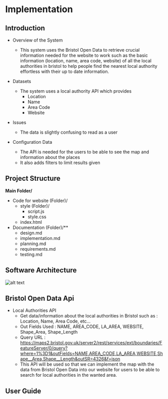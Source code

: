 # Implementation

## Introduction

* Overview of the System
  - This system uses the Bristol Open Data to retrieve crucial information needed for the website to work such as the basic information (location, name, area code, website) of all the local authorities in bristol
  to help people find the nearest local authority effortless with their up to date information.

* Datasets
  - The system uses a local authority API which provides
    - Location
    - Name
    - Area Code
    - Website

* Issues
  - The data is slightly confusing to read as a user

* Configuration Data
  - The API is needed for the users to be able to see the map and information about the places
  - It also adds filters to limit results given

## Project Structure

**Main Folder/**

 - Code for website (Folder)/
   - style (Folder)/
     - script.js
     - style.css
   - index.html
 - Documentation (Folder)/**
   - design.md
   - implementation.md
   - planning.md
   - requirements.md
   - testing.md

## Software Architecture

![alt text](image.png)

## Bristol Open Data Api

* Local Authorities API
  - Get data/information about the local authorities in Bristol such as : Location, Name, Area Code, etc...
  - Out Fields Used : NAME, AREA_CODE, LA_AREA, WEBSITE, Shape_Area, Shape_Length
  - Query URL : https://maps2.bristol.gov.uk/server2/rest/services/ext/boundaries/FeatureServer/0/query?where=1%3D1&outFields=NAME,AREA_CODE,LA_AREA,WEBSITE,Shape__Area,Shape__Length&outSR=4326&f=json
  - This API will be used so that we can implement the map with the data from Bristol Open Data into our website for users to be able to search for local authorities in the wanted area.

## User Guide
